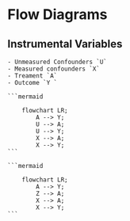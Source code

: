 # Flow Diagrams

## Instrumental Variables

    - Unmeasured Confounders `U`
    - Measured confounders `X`
    - Treament `A`
    - Outcome `Y `

    ```mermaid

        flowchart LR;
            A --> Y;
            U --> A;
            U --> Y;
            X --> A;
            X --> Y;
    ```

    ```mermaid

        flowchart LR;
            A --> Y;
            Z --> A;
            X --> A;
            X --> Y;
    ```